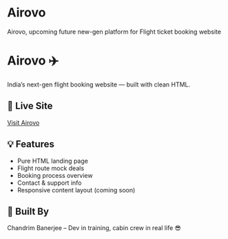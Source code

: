 # Airovo
Airovo, upcoming future new-gen platform for Flight ticket booking website
# Airovo ✈️

India’s next-gen flight booking website — built with clean HTML.

## 🔗 Live Site
[Visit Airovo](https://yourusername.github.io/airovo/)

## 💡 Features
- Pure HTML landing page
- Flight route mock deals
- Booking process overview
- Contact & support info
- Responsive content layout (coming soon)

## 🚀 Built By
Chandrim Banerjee – Dev in training, cabin crew in real life 😎

